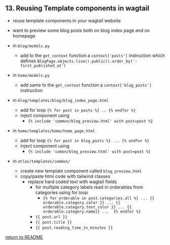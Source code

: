 ## 13. Reusing Template components in wagtail
  - reuse template components in your wagtail website
  - want to preview some blog posts both on blog index page and on homepage
  - in `blog/models.py`
    - add to the `get_context` function a `context['posts']` instruction which defines `BlogPage.objects.live().public().order_by('-first_published_at')`
  
  - in `home/models.py` 
    - add same to the `get_context` function a `context['blog_posts']` instruction

  - in `blog/templates/blog/blog_index_page.html`
    - add for loop `{% for post in posts %} .. {% endfor %}`
    - inject component using
      - `{% include 'common/blog_preview.html' with post=post %}`

  - in `home/templates/home/home_page.html`
    - add for loop `{% for post in blog_posts %} ... {% endfor %}`
    - inject component using
      - `{% include 'comon/blog_preview.html' with post=post %}`

  - in `atlas/templates/common/` 
    - create new template component called `blog_preview.html`
    - copy/paste html code with tailwind classes
      - replace hard coded text with wagtail fields
        - for multiple category labels read in orderables from categories using for loop
          - `{% for orderable in post.categories.all %}
              ... {{ orderable.category.color }} ... {{ orderable.category.text_color }}
              ... {{ orderable.category.name}} ... 
            {% endfor %}`
        - `{{ post.url }}`
        - `{{ post.title }}`
        - `{{ post.reading_time_in_minutes }}`

[return to README](../README.md#course)